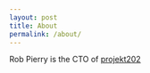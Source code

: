 ```yaml
---
layout: post
title: About
permalink: /about/
---
```


Rob Pierry is the CTO of [projekt202](https://projekt202.com/)
